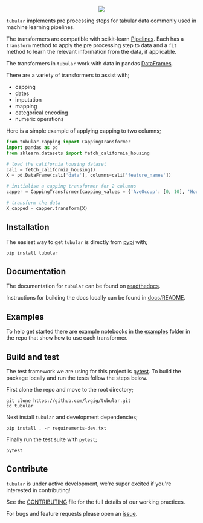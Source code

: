 <p align="center">
  <img src="https://github.com/lvgig/tubular/blob/feature/version_0_3_0/logo.png">
</p>

`tubular` implements pre processing steps for tabular data commonly used in machine learning pipelines.

The transformers are compatible with scikit-learn [Pipelines](https://scikit-learn.org/stable/modules/generated/sklearn.pipeline.Pipeline.html). Each has a `transform` method to apply the pre processing step to data and a `fit` method to learn the relevant information from the data, if applicable.

The transformers in `tubular` work with data in pandas [DataFrames](https://pandas.pydata.org/pandas-docs/stable/reference/api/pandas.DataFrame.html).

There are a variety of transformers to assist with;

- capping
- dates
- imputation
- mapping
- categorical encoding
- numeric operations

Here is a simple example of applying capping to two columns;

```python
from tubular.capping import CappingTransformer
import pandas as pd
from sklearn.datasets import fetch_california_housing

# load the california housing dataset
cali = fetch_california_housing()
X = pd.DataFrame(cali['data'], columns=cali['feature_names'])

# initialise a capping transformer for 2 columns
capper = CappingTransformer(capping_values = {'AveOccup': [0, 10], 'HouseAge': [0, 50]})

# transform the data
X_capped = capper.transform(X)
```

## Installation

The easiest way to get `tubular` is directly from [pypi](https://pypi.org/project/tubular/) with;

 `pip install tubular`

## Documentation

The documentation for `tubular` can be found on [readthedocs](https://tubular.readthedocs.io/en/latest/).

Instructions for building the docs locally can be found in [docs/README](https://github.com/lvgig/tubular/blob/master/docs/README.md).

## Examples

To help get started there are example notebooks in the [examples](https://github.com/lvgig/tubular/tree/master/examples) folder in the repo that show how to use each transformer.

## Build and test

The test framework we are using for this project is [pytest](https://docs.pytest.org/en/stable/). To build the package locally and run the tests follow the steps below.

First clone the repo and move to the root directory;

```shell
git clone https://github.com/lvgig/tubular.git
cd tubular
```

Next install `tubular` and development dependencies;

```shell
pip install . -r requirements-dev.txt
```

Finally run the test suite with `pytest`;

```shell
pytest
```

## Contribute

`tubular` is under active development, we're super excited if you're interested in contributing! 

See the [CONTRIBUTING](https://github.com/lvgig/tubular/blob/master/CONTRIBUTING.md) file for the full details of our working practices.

For bugs and feature requests please open an [issue](https://github.com/lvgig/tubular/issues).

